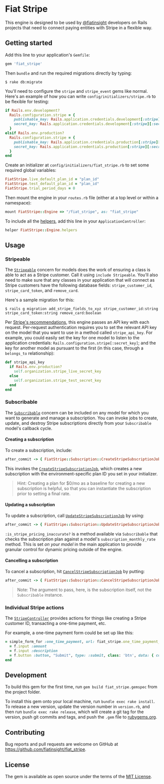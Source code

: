 # Fiat Stripe

This engine is designed to be used by [@fiatinsight](https://fiatinsight.com) developers on Rails projects that need to connect paying entities with Stripe in a flexible way.

## Getting started

Add this line to your application's `Gemfile`:

```ruby
gem 'fiat_stripe'
```

Then `bundle` and run the required migrations directly by typing:

    $ rake db:migrate

You'll need to configure the `stripe` and `stripe_event` gems like normal. Here's an example of how you can write `config/initializers/stripe.rb` to be flexible for testing:

```ruby
if Rails.env.development?
  Rails.configuration.stripe = {
    publishable_key: Rails.application.credentials.development[:stripe][:publishable_key],
    secret_key: Rails.application.credentials.development[:stripe][:secret_key]
  }
elsif Rails.env.production?
  Rails.configuration.stripe = {
    publishable_key: Rails.application.credentials.production[:stripe][:publishable_key],
    secret_key: Rails.application.credentials.production[:stripe][:secret_key]
  }
end
```

Create an initializer at `config/initializers/fiat_stripe.rb` to set some required global variables:

```ruby
FiatStripe.live_default_plan_id = "plan_id"
FiatStripe.test_default_plan_id = "plan_id"
FiatStripe.trial_period_days = 0
```

Then mount the engine in your `routes.rb` file (either at a top level or within a namespace):

```ruby
mount FiatStripe::Engine => "/fiat_stripe", as: "fiat_stripe"
```

To include all the [helpers](https://github.com/fiatinsight/fiat_stripe/tree/master/app/helpers), add this line in your `ApplicationController`:

```ruby
helper FiatStripe::Engine.helpers
```

## Usage

### Stripeable

The [`Stripeable`](https://github.com/fiatinsight/fiat_stripe/blob/master/app/models/concerns/stripeable.rb) concern for models does the work of ensuring a class is able to act as a Stripe customer. Call it using `include Stripeable`. You'll also need to make sure that any classes in your application that will connect as Stripe customers have the following database fields: `stripe_customer_id`, `stripe_card_token`, and `remove_card`.

Here's a sample migration for this:

    $ rails g migration add_stripe_fields_to_xyz stripe_customer_id:string stripe_card_token:string remove_card:boolean

Per [Stripe's recommendations](https://stripe.com/docs/connect/authentication#authentication-via-api-keys), this engine passes an API key with each request. Per-request authentication requires you to set the relevant API key on the model that you want to use in a method called `stripe_api_key`. For example, you could easily set the key for one model to listen to the application credentials: `Rails.configuration.stripe[:secret_key]`; and the key for another model as pursuant to the first (in this case, through a `belongs_to` relationship):

```ruby
def stripe_api_key
  if Rails.env.production?
    self.organization.stripe_live_secret_key
  else
    self.organization.stripe_test_secret_key
  end
end
```

### Subscribable

The [`Subscribable`](https://github.com/fiatinsight/fiat_stripe/blob/master/app/models/concerns/subscribable.rb) concern can be included on any model for which you want to generate and manage a subscription. You can invoke jobs to create, update, and destroy Stripe subscriptions directly from your `Subscribable` model's callback cycle.

#### Creating a subscription

To create a subscription, include:

```ruby
after_commit -> { FiatStripe::Subscription::CreateStripeSubscriptionJob.set(wait: 5.seconds).perform_later(self) }, on: :create
```

This invokes the [`CreateStripeSubscriptionJob`](https://github.com/fiatinsight/fiat_stripe/blob/master/app/jobs/fiat_stripe/subscription/create_stripe_subscription_job.rb), which creates a new subscription with the environment-specific plan ID you set in your initializer.

> Hint: Creating a plan for $0/mo as a baseline for creating a new subscription is helpful, so that you can instantiate the subscription prior to setting a final rate.

#### Updating a subscription

To update a subscription, call [`UpdateStripeSubscriptionJob`](https://github.com/fiatinsight/fiat_stripe/blob/master/app/jobs/fiat_stripe/subscription/update_stripe_subscription_job.rb) by using:

```ruby
after_commit -> { FiatStripe::Subscription::UpdateStripeSubscriptionJob.set(wait: 5.seconds).perform_later(self) }, on: :update, if: :is_stripe_pricing_inaccurate?
```

`:is_stripe_pricing_inaccurate?` is a method available via `Subscribable` that checks the subscription plan against a model's `subscription_monthly_rate` method. This is set _on your model_ in the main application to provide granular control for dynamic pricing outside of the engine.

#### Cancelling a subscription

To cancel a subscription, hit [`CancelStripeSubscriptionJob`](https://github.com/fiatinsight/fiat_stripe/blob/master/app/jobs/fiat_stripe/subscription/cancel_stripe_subscription_job.rb) by putting:

```ruby
after_commit -> { FiatStripe::Subscription::CancelStripeSubscriptionJob.set(wait: 5.seconds).perform_later(self.subscription) }, on: :destroy
```

> Note: The argument to pass, here, is the subscription itself, not the `Subscribable` instance.

### Individual Stripe actions

The [`StripeController`](https://github.com/fiatinsight/fiat_stripe/blob/master/app/controllers/fiat_stripe/stripe_controller.rb) provides actions for things like creating a Stripe customer ID, transacting a one-time payment, etc.

For example, a one-time payment form could be set up like this:

```ruby
= simple_form_for :one_time_payment, url: fiat_stripe.one_time_payment_stripe_index_path(object_class: "Organization", object_id: @organization.id, customer_id: @organization.stripe_customer_id, receipt_email: @organization.email) do |f|
  = f.input :amount
  = f.input :description
  = f.button :button, "Submit", type: :submit, class: 'btn', data: { confirm: "Are you sure you want to complete this one-time payment?" }
end
```

## Development

To build this gem for the first time, run `gem build fiat_stripe.gemspec` from the project folder.

To install this gem onto your local machine, run `bundle exec rake install`. To release a new version, update the version number in `version.rb`, and then run `bundle exec rake release`, which will create a git tag for the version, push git commits and tags, and push the `.gem` file to [rubygems.org](https://rubygems.org).

## Contributing

Bug reports and pull requests are welcome on GitHub at https://github.com/fiatinsight/fiat_stripe.

## License

The gem is available as open source under the terms of the [MIT License](https://opensource.org/licenses/MIT).
